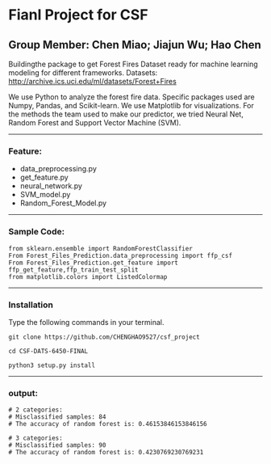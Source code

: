 # Fianl Project for CSF 

## Group Member: Chen Miao; Jiajun Wu; Hao Chen

Buildingthe  package to get Forest Fires Dataset ready for machine learning modeling for different frameworks.
Datasets: http://archive.ics.uci.edu/ml/datasets/Forest+Fires

We use Python to analyze the forest fire data. Specific packages used are Numpy, Pandas, and Scikit-learn. We use Matplotlib for visualizations. For the methods the team used to make our predictor, we tried Neural Net, Random Forest and Support Vector Machine (SVM).

---
### Feature:

* data_preprocessing.py
* get_feature.py
* neural_network.py
* SVM_model.py
* Random_Forest_Model.py

---
### Sample Code:

    from sklearn.ensemble import RandomForestClassifier
    From Forest_Files_Prediction.data_preprocessing import ffp_csf
    From Forest_Files_Prediction.get_feature import ffp_get_feature,ffp_train_test_split
    from matplotlib.colors import ListedColormap

---
### Installation
Type the following commands in your terminal.
```
git clone https://github.com/CHENGHAO9527/csf_project

cd CSF-DATS-6450-FINAL

python3 setup.py install 
```

---
### output:

    # 2 categories:
    # Misclassified samples: 84
    # The accuracy of random forest is: 0.46153846153846156

    # 3 categories:
    # Misclassified samples: 90
    # The accuracy of random forest is: 0.4230769230769231
